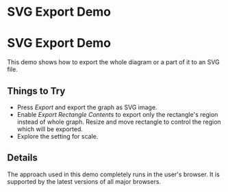 <!--
 //////////////////////////////////////////////////////////////////////////////
 // @license
 // This file is part of yFiles for HTML 2.6.0.3.
 // Use is subject to license terms.
 //
 // Copyright (c) 2000-2024 by yWorks GmbH, Vor dem Kreuzberg 28,
 // 72070 Tuebingen, Germany. All rights reserved.
 //
 //////////////////////////////////////////////////////////////////////////////
-->
# SVG Export Demo

# SVG Export Demo

This demo shows how to export the whole diagram or a part of it to an SVG file.

## Things to Try

- Press _Export_ and export the graph as SVG image.
- Enable _Export Rectangle Contents_ to export only the rectangle's region instead of whole graph. Resize and move rectangle to control the region which will be exported.
- Explore the setting for scale.

## Details

The approach used in this demo completely runs in the user's browser. It is supported by the latest versions of all major browsers.
